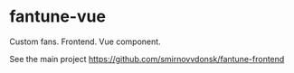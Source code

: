 # fantune-vue
Custom fans. Frontend. Vue component.

See the main project https://github.com/smirnovvdonsk/fantune-frontend
